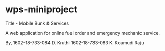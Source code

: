 # wps-miniproject
Title - Mobile Bunk & Services

A web application for online fuel order and emergency mechanic service. 

By,
1602-18-733-084 D. Kruthi
1602-18-733-083 K. Koumudi Raju
